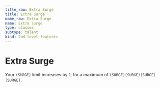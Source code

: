 ```yaml
---
title_raw: Extra Surge
title: Extra Surge
name_raw: Extra Surge
name: Extra Surge
type: classes
subtype: talent
kind: 2nd-level features
---
```


# Extra Surge

Your `(SURGE)` limit increases by 1, for a maximum of `(SURGE)(SURGE)(SURGE)(SURGE)`.
